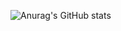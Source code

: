 ![Anurag's GitHub stats](https://github-readme-stats.vercel.app/api?username=priscilla-chueng&show_icons=true)
